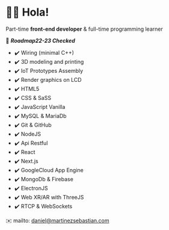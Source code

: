 
# :man_astronaut: Hola!
Part-time __front-end developer__ & full-time programming learner

:compass: ***Roadmap22-23 Checked***

- :heavy_check_mark: Wiring (minimal C++)
- :heavy_check_mark: 3D modeling and printing
- :heavy_check_mark: IoT Prototypes Assembly
- :heavy_check_mark: Render graphics on LCD
- :heavy_check_mark: HTML5
- :heavy_check_mark: CSS & SaSS
- :heavy_check_mark: JavaScript Vanilla
- :heavy_check_mark: MySQL & MariaDb
- :heavy_check_mark: Git & GitHub 
- :heavy_check_mark: NodeJS
- :heavy_check_mark: Api Restful 
- :heavy_check_mark: React  
- :heavy_check_mark: Next.js 
- :heavy_check_mark: GoogleCloud App Engine
- :heavy_check_mark: MongoDb & Firebase
- :heavy_check_mark: ElectronJS
- :heavy_check_mark: Web XR/AR with ThreeJS
- :heavy_check_mark: RTCP & WebSockets

 
:envelope: mailto: daniel@martinezsebastian.com
